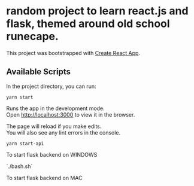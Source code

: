 
# random project to learn react.js and flask, themed around old school runecape.


This project was bootstrapped with [Create React App](https://github.com/facebook/create-react-app).

## Available Scripts

In the project directory, you can run:

`yarn start`

Runs the app in the development mode.<br />
Open [http://localhost:3000](http://localhost:3000) to view it in the browser.

The page will reload if you make edits.<br />
You will also see any lint errors in the console.

`yarn start-api`

To start flask backend on WINDOWS

´./bash.sh´

To start flask backend on MAC
